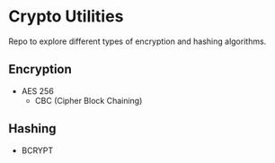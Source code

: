 # Crypto Utilities

Repo to explore different types of encryption and hashing algorithms.

## Encryption

* AES 256
   * CBC (Cipher Block Chaining)

## Hashing

* BCRYPT